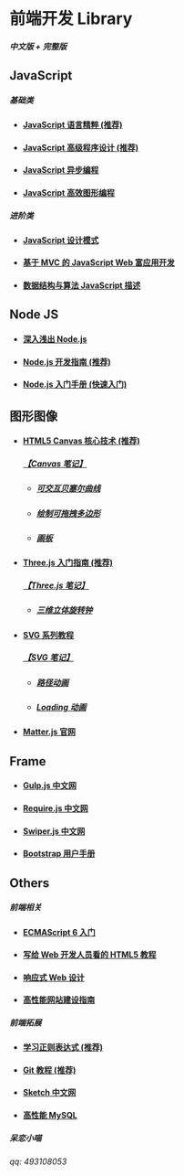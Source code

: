 <h1>前端开发 Library</h1>
<h5>中文版 + 完整版</h5>

<h2>JavaScript</h2>
<h5>基础类</h5>
<ul>
  <li>
    <h4><a href="https://github.com/sunmengyuan/book/blob/master/JavaScript%E8%AF%AD%E8%A8%80%E7%B2%BE%E7%B2%B9.pdf">JavaScript 语言精粹 (推荐)</a></h4>
  </li>
  <li>
    <h4><a href="https://github.com/sunmengyuan/book/blob/master/JavaScript%E9%AB%98%E7%BA%A7%E7%A8%8B%E5%BA%8F%E8%AE%BE%E8%AE%A1.pdf">JavaScript 高级程序设计 (推荐)</a></h4>
  </li>
  <li>
    <h4><a href="https://github.com/sunmengyuan/book/blob/master/JavaScript%E5%BC%82%E6%AD%A5%E7%BC%96%E7%A8%8B.pdf">JavaScript 异步编程</a></h4>
  </li>
  <li>
    <h4><a href="https://github.com/sunmengyuan/book/blob/master/JavaScript%E9%AB%98%E6%95%88%E5%9B%BE%E5%BD%A2%E7%BC%96%E7%A8%8B.pdf">JavaScript 高效图形编程</a></h4>
  </li>
</ul>

<h5>进阶类</h5>
<ul>
  <li>
    <h4><a href="https://github.com/sunmengyuan/book/blob/master/JavaScript%E8%AE%BE%E8%AE%A1%E6%A8%A1%E5%BC%8F.pdf">JavaScript 设计模式</a></h4>
  </li>
  <li>
    <h4><a href="https://github.com/sunmengyuan/book/blob/master/%E5%9F%BA%E4%BA%8EMVC%E7%9A%84JavaScript%20Web%E5%AF%8C%E5%BA%94%E7%94%A8%E5%BC%80%E5%8F%91.pdf">基于 MVC 的 JavaScript Web 富应用开发</a></h4>
  </li>
  <li>
    <h4><a href="https://github.com/sunmengyuan/book/blob/master/%E6%95%B0%E6%8D%AE%E7%BB%93%E6%9E%84%E4%B8%8E%E7%AE%97%E6%B3%95JavaScript%E6%8F%8F%E8%BF%B0.pdf">数据结构与算法 JavaScript 描述</a></h4>
  </li>
</ul>

<h2>Node JS</h2>
<ul>
  <li>
    <h4><a href="https://github.com/sunmengyuan/book/blob/master/%E6%B7%B1%E5%85%A5%E6%B5%85%E5%87%BANode.js.pdf">深入浅出 Node.js</a></h4>
  </li>
  <li>
    <h4><a href="https://github.com/sunmengyuan/book/blob/master/Node.js%E5%BC%80%E5%8F%91%E6%8C%87%E5%8D%97.pdf">Node.js 开发指南 (推荐)</a></h4>
  </li>
  <li>
    <h4><a href="https://github.com/sunmengyuan/book/blob/master/Node.js%E5%85%A5%E9%97%A8%E6%89%8B%E5%86%8C.pdf">Node.js 入门手册 (快速入门)</a></h4>
  </li>
</ul>

<h2>图形图像</h2>
<ul>
  <li>
    <h4><a href="https://github.com/sunmengyuan/book/blob/master/HTML5%20Canvas%E6%A0%B8%E5%BF%83%E6%8A%80%E6%9C%AF.pdf">HTML5 Canvas 核心技术 (推荐)</a></h4>
    <h5><a href="https://github.com/sunmengyuan/note/blob/master/canvas/canvas.js">【Canvas 笔记】</a></h5>
    <ul>
      <li>
        <h5><a href="https://github.com/sunmengyuan/note/blob/master/canvas/bezierCurve.html">可交互贝塞尔曲线</a></h5>
      </li>
      <li>
        <h5><a href="https://github.com/sunmengyuan/note/blob/master/canvas/drag.html">绘制可拖拽多边形</a></h5>
      </li>
      <li>
        <h5><a href="https://github.com/sunmengyuan/note/blob/master/canvas/drawing.html">画板</a></h5>
      </li>
    </ul>
  </li>
  <li>
    <h4><a href="https://read.douban.com/reader/ebook/7412854/">Three.js 入门指南 (推荐)</a></h4>
    <h5><a href="https://github.com/sunmengyuan/note/blob/master/webgl/webgl.js">【Three.js 笔记】</a></h5>
    <ul>
      <li>
        <h5><a href="https://github.com/sunmengyuan/note/blob/master/webgl/clock.html">三维立体旋转钟</a></h5>
      </li>
    </ul>
  </li>
  <li>
    <h4><a href="http://www.w3cplus.com/blog/tags/411.html">SVG 系列教程</a></h4>
    <h5><a href="https://github.com/sunmengyuan/note/blob/master/svg/svg.html">【SVG 笔记】</a></h5>
    <ul>
      <li>
        <h5><a href="https://github.com/sunmengyuan/note/blob/master/svg/cat.html">路径动画</a></h5>
      </li>
      <li>
        <h5><a href="https://github.com/sunmengyuan/note/blob/master/svg/loading.html">Loading 动画</a></h5>
      </li>
    </ul>
  </li>
  <li>
    <h4><a href="http://brm.io/matter-js/docs/">Matter.js 官网</a></h4>
  </li>
</ul>

<h2>Frame</h2>
<ul>
  <li>
    <h4><a href="http://www.gulpjs.com.cn/">Gulp.js 中文网</a></h4>
  </li>
  <li>
    <h4><a href="http://www.requirejs.cn/">Require.js 中文网</a></h4>
  </li>
  <li>
    <h4><a href="http://www.swiper.com.cn/">Swiper.js 中文网</a></h4>
  </li>
  <li>
    <h4><a href="https://github.com/sunmengyuan/book/blob/master/Bootstra%E7%94%A8%E6%88%B7%E6%89%8B%E5%86%8C.pdf">Bootstrap 用户手册</a></h4>
  </li>
</ul>

<h2>Others</h2>
<h5>前端相关</h5>
<ul>
  <li>
    <h4><a href="http://es6.ruanyifeng.com/#README">ECMAScript 6 入门</a></h4>
  </li>
  <li>
    <h4><a href="https://github.com/sunmengyuan/book/blob/master/%E5%86%99%E7%BB%99Web%E5%BC%80%E5%8F%91%E4%BA%BA%E5%91%98%E7%9C%8B%E7%9A%84HTML5%E6%95%99%E7%A8%8B.pdf">写给 Web 开发人员看的 HTML5 教程</a></h4>
  </li>
  <li>
    <h4><a href="https://github.com/sunmengyuan/book/blob/master/%E5%93%8D%E5%BA%94%E5%BC%8FWeb%E8%AE%BE%E8%AE%A1.pdf">响应式 Web 设计</a></h4>
  </li>
  <li>
    <h4><a href="https://github.com/sunmengyuan/book/blob/master/%E9%AB%98%E6%80%A7%E8%83%BD%E7%BD%91%E7%AB%99%E5%BB%BA%E8%AE%BE%E6%8C%87%E5%8D%97.pdf">高性能网站建设指南</a></h4>
  </li>
</ul>

<h5>前端拓展</h5>
<ul>
  <li>
    <h4><a href="https://github.com/sunmengyuan/book/blob/master/%E5%AD%A6%E4%B9%A0%E6%AD%A3%E5%88%99%E8%A1%A8%E8%BE%BE%E5%BC%8F.pdf">学习正则表达式 (推荐)</a></h4>
  </li>
  <li>
    <h4><a href="http://www.liaoxuefeng.com/wiki/0013739516305929606dd18361248578c67b8067c8c017b000">Git 教程 (推荐)</a></h4>
  </li>
  <li>
    <h4><a href="http://www.sketchcn.com/">Sketch 中文网</a></h4>
  </li>
  <li>
    <h4><a href="https://github.com/sunmengyuan/book/blob/master/%E9%AB%98%E6%80%A7%E8%83%BDMySQL.pdf">高性能 MySQL</a></h4>
  </li>
</ul>

<h5>呆恋小喵</h5>
<h6>qq: 493108053</h6>
